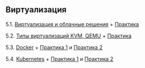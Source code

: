 ## Виртуализация

5.1. [Виртуализация и облачные решения](https://github.com/guillotine666/nah/blob/master/virtualization/notes/6-01.md) + [Практика](https://github.com/guillotine666/nah/blob/master/virtualization/homeworks/6-01.md)

5.2. [Типы виртуализаций KVM, QEMU](https://github.com/guillotine666/nah/blob/master/virtualization/notes/6-02.md) + [Практика](https://github.com/guillotine666/nah/blob/master/virtualization/homeworks/6-02.md)

5.3. [Docker](https://github.com/guillotine666/nah/blob/master/virtualization/notes/6-03.md) + [Практика 1](https://github.com/guillotine666/nah/blob/master/virtualization/homeworks/6-03.md) и [Практика 2](https://github.com/guillotine666/nah/blob/master/virtualization/homeworks/6-04.md)

5.4. [Kubernetes](https://github.com/guillotine666/nah/blob/master/virtualization/notes/6-05.md) + [Практика 1](https://github.com/guillotine666/nah/blob/master/virtualization/homeworks/6-05.md) и [Практика 2](https://github.com/guillotine666/nah/blob/master/virtualization/homeworks/6-06.md)
